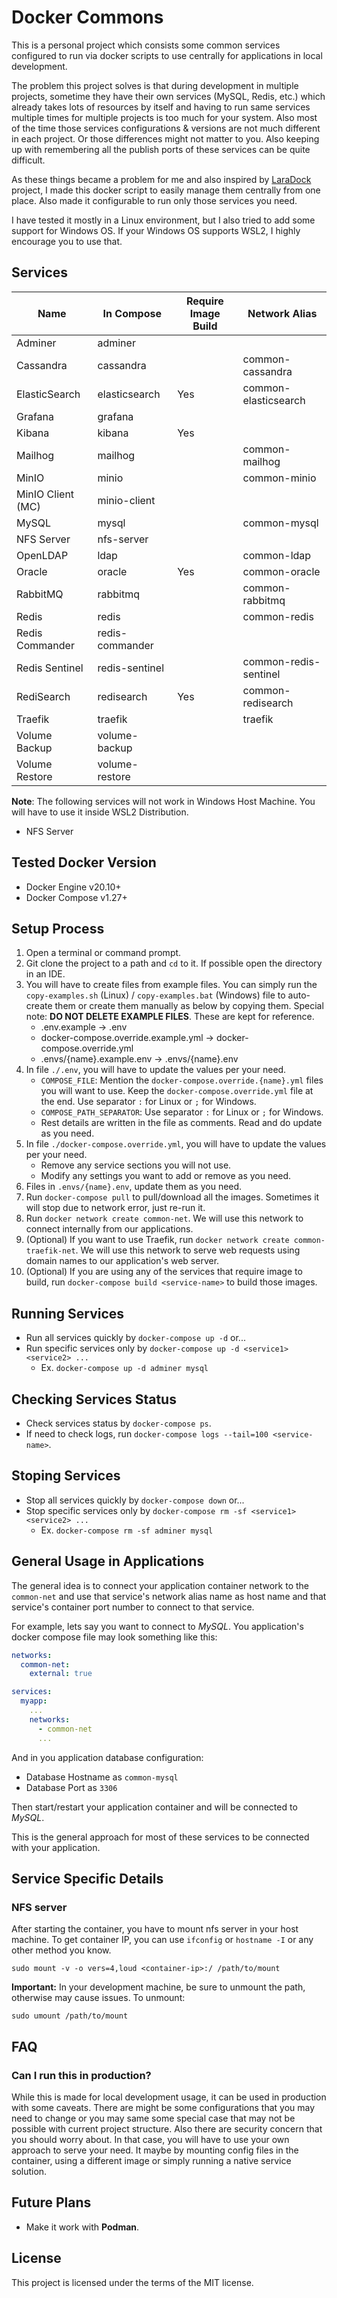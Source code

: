 # Docker Commons

This is a personal project which consists some common services configured to run via docker scripts to use centrally for applications in local development.

The problem this project solves is that during development in multiple projects, sometime they have their own services (MySQL, Redis, etc.) which already takes lots of resources by itself and having to run same services multiple times for multiple projects is too much for your system. Also most of the time those services configurations & versions are not much different in each project. Or those differences might not matter to you. Also keeping up with remembering all the publish ports of these services can be quite difficult.

As these things became a problem for me and also inspired by [LaraDock](https://github.com/laradock/laradock) project, I made this docker script to easily manage them centrally from one place. Also made it configurable to run only those services you need.

I have tested it mostly in a Linux environment, but I also tried to add some support for Windows OS. If your Windows OS supports WSL2, I highly encourage you to use that.


## Services

Name                | In Compose      | Require Image Build | Network Alias
--------------------|-----------------|---------------------|---------------
Adminer             | adminer         |                     |
Cassandra           | cassandra       |                     | common-cassandra
ElasticSearch       | elasticsearch   | Yes                 | common-elasticsearch
Grafana             | grafana         |                     |
Kibana              | kibana          | Yes                 |
Mailhog             | mailhog         |                     | common-mailhog
MinIO               | minio           |                     | common-minio
MinIO Client (MC)   | minio-client    |                     |
MySQL               | mysql           |                     | common-mysql
NFS Server          | nfs-server      |                     |
OpenLDAP            | ldap            |                     | common-ldap
Oracle              | oracle          | Yes                 | common-oracle
RabbitMQ            | rabbitmq        |                     | common-rabbitmq
Redis               | redis           |                     | common-redis
Redis Commander     | redis-commander |                     |
Redis Sentinel      | redis-sentinel  |                     | common-redis-sentinel
RediSearch          | redisearch      | Yes                 | common-redisearch
Traefik             | traefik         |                     | traefik
Volume Backup       | volume-backup   |                     |
Volume Restore      | volume-restore  |                     |

**Note**: The following services will not work in Windows Host Machine. You will have to use it inside WSL2 Distribution.
* NFS Server


## Tested Docker Version

- Docker Engine v20.10+
- Docker Compose v1.27+


## Setup Process

1. Open a terminal or command prompt.
1. Git clone the project to a path and `cd` to it. If possible open the directory in an IDE.
1. You will have to create files from example files. You can simply run the `copy-examples.sh` (Linux) / `copy-examples.bat` (Windows) file to auto-create them or create them manually as below by copying them. Special note: **DO NOT DELETE EXAMPLE FILES**. These are kept for reference.
    * .env.example -> .env
    * docker-compose.override.example.yml -> docker-compose.override.yml
    * .envs/{name}.example.env -> .envs/{name}.env
1. In file `./.env`, you will have to update the values per your need.
    * `COMPOSE_FILE`: Mention the `docker-compose.override.{name}.yml` files you will want to use. Keep the `docker-compose.override.yml` file at the end. Use separator `:` for Linux or `;` for Windows.
    * `COMPOSE_PATH_SEPARATOR`: Use separator `:` for Linux or `;` for Windows.
    * Rest details are written in the file as comments. Read and do update as you need.
1. In file `./docker-compose.override.yml`, you will have to update the values per your need.
    * Remove any service sections you will not use.
    * Modify any settings you want to add or remove as you need.
1. Files in `.envs/{name}.env`, update them as you need.
1. Run `docker-compose pull` to pull/download all the images. Sometimes it will stop due to network error, just re-run it.
1. Run `docker network create common-net`. We will use this network to connect internally from our applications.
1. (Optional) If you want to use Traefik, run `docker network create common-traefik-net`. We will use this network to serve web requests using domain names to our application's web server.
1. (Optional) If you are using any of the services that require image to build, run `docker-compose build <service-name>` to build those images.


## Running Services

* Run all services quickly by `docker-compose up -d` or...
* Run specific services only by `docker-compose up -d <service1> <service2> ...`
    * Ex. `docker-compose up -d adminer mysql`


## Checking Services Status

* Check services status by `docker-compose ps`.
* If need to check logs, run `docker-compose logs --tail=100 <service-name>`.


## Stoping Services

* Stop all services quickly by `docker-compose down` or...
* Stop specific services only by `docker-compose rm -sf <service1> <service2> ...`
    * Ex. `docker-compose rm -sf adminer mysql`


## General Usage in Applications

The general idea is to connect your application container network to the `common-net` and use that service's network alias name as host name and that service's container port number to connect to that service.

For example, lets say you want to connect to *MySQL*. You application's docker compose file may look something like this:

```yaml
networks:
  common-net:
    external: true

services:
  myapp:
    ...
    networks:
      - common-net
      ...
```

And in you application database configuration:
* Database Hostname as `common-mysql`
* Database Port as `3306`

Then start/restart your application container and will be connected to *MySQL*.

This is the general approach for most of these services to be connected with your application.


## Service Specific Details

### NFS server

After starting the container, you have to mount nfs server in your host machine. To get container IP, you can use `ifconfig` or `hostname -I` or any other method you know.

```
sudo mount -v -o vers=4,loud <container-ip>:/ /path/to/mount
```

**Important:** In your development machine, be sure to unmount the path, otherwise may cause issues. To unmount:

```
sudo umount /path/to/mount
```


## FAQ

### Can I run this in production?

While this is made for local development usage, it can be used in production with some caveats. There are might be some configurations that you may need to change or you may same some special case that may not be possible with current project structure. Also there are security concern that you should worry about. In that case, you will have to use your own approach to serve your need. It maybe by mounting config files in the container, using a different image or simply running a native service solution.


## Future Plans

* Make it work with **Podman**.


## License

This project is licensed under the terms of the MIT license.
